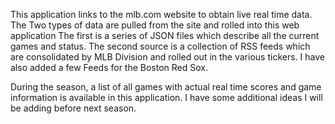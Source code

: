 This application links to the mlb.com website to obtain live real time data. The Two types of data are pulled from the site and rolled into this
web application The first is a series of JSON files which describe all the current games and status. The second source is a collection of RSS feeds
which are consolidated by MLB Division and rolled out in the various tickers. I have also added a few Feeds for the Boston Red Sox.

During the season, a list of all games with actual real time scores and game information is available in this application. I have some 
additional ideas I will be adding before next season.